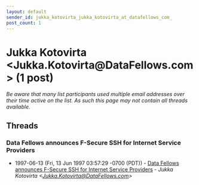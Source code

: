 ```yaml
---
layout: default
sender_id: jukka_kotovirta_jukka_kotovirta_at_datafellows_com_
post_count: 1
---
```


# Jukka Kotovirta <Jukka.Kotovirta<span>@</span>DataFellows.com> (1 post)

_Be aware that many list participants used multiple email addresses over their time active on the list. As such this page may not contain all threads available._

## Threads

### Data Fellows announces F-Secure SSH for Internet Service Providers
+ 1997-06-13 (Fri, 13 Jun 1997 03:57:29 -0700 (PDT)) - [Data Fellows announces F-Secure SSH for Internet Service Providers](/archive/1997/06/22619358b907483d61a3e9ae84953704356b21e1f74d7596cdcb12f0947287b5) - _Jukka Kotovirta \<Jukka.Kotovirta@DataFellows.com\>_

